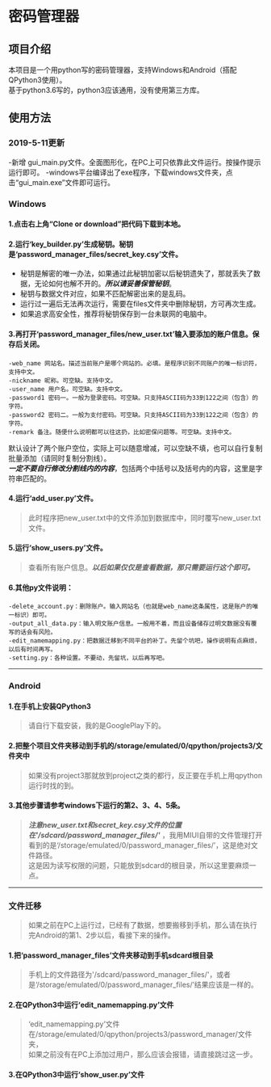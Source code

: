 ﻿# 密码管理器  

## 项目介绍  

本项目是一个用python写的密码管理器，支持Windows和Android（搭配QPython3使用）。  
基于python3.6写的，python3应该通用，没有使用第三方库。  

## 使用方法  

### 2019-5-11更新   
-新增 gui_main.py文件。全面图形化，在PC上可只依靠此文件运行。按操作提示运行即可。
-windows平台编译出了exe程序，下载windows文件夹，点击“gui_main.exe”文件即可运行。

### Windows  

#### 1.点击右上角“Clone or download”把代码下载到本地。  

#### 2.运行‘key_builder.py’生成秘钥。秘钥是‘password_manager_files/secret_key.csy’文件。  
- 秘钥是解密的唯一办法，如果通过此秘钥加密以后秘钥遗失了，那就丢失了数据，无论如何也解不开的。***所以请妥善保管秘钥***。  
- 秘钥与数据文件对应，如果不匹配解密出来的是乱码。  
- 运行过一遍后无法再次运行，需要在files文件夹中删除秘钥，方可再次生成。  
- 如果追求高安全性，推荐将秘钥保存到一台未联网的电脑中。  

#### 3.再打开‘password_manager_files/new_user.txt’输入要添加的账户信息。**保存**后关闭。  
	-web_name 网站名。描述当前账户是哪个网站的。必填。是程序识别不同账户的唯一标识符，支持中文。  
	-nickname 昵称。可空缺。支持中文。  
	-user_name 用户名。可空缺。支持中文。  
	-password1 密码一。一般为登录密码。可空缺。只支持ASCII码为33到122之间（包含）的字符。  
	-password2 密码二。一般为支付密码。可空缺。只支持ASCII码为33到122之间（包含）的字符。  
	-remark 备注。随便什么说明都可以往这扔，比如密保问题等。可空缺。支持中文。  
  默认设计了两个账户空位，实际上可以随意增减，可以空缺不填，也可以自行复制批量添加（请同时复制分割线）。  
***一定不要自行修改分割线内的内容***，包括两个中括号以及括号内的内容，这里是字符串匹配的。  

#### 4.运行‘add_user.py’文件。  
>此时程序把new_user.txt中的文件添加到数据库中，同时覆写new_user.txt文件。  

#### 5.运行‘show_users.py’文件。  
>查看所有账户信息。***以后如果仅仅是查看数据，那只需要运行这个即可。***    

#### 6.其他py文件说明：  
	-delete_account.py：删除账户。输入网站名（也就是web_name这条属性，这是账户的唯一标识）即可。  
	-output_all_data.py：输入明文账户信息。一般用不着，而且设备储存过明文数据没有覆写的话会有风险。  
	-edit_namemapping.py：把数据迁移到不同平台的补丁。先留个坑吧，操作说明有点麻烦，以后有时间再写。  
	-setting.py：各种设置。不要动，先留坑，以后再写吧。  

---------------------------   
### Android  

#### 1.在手机上安装QPython3  
>请自行下载安装，我的是GooglePlay下的。  

#### 2.把整个项目文件夹移动到手机的/storage/emulated/0/qpython/projects3/文件夹中  
>如果没有project3那就放到project之类的都行，反正要在手机上用qpython运行时找的到。  

#### 3.其他步骤请参考windows下运行的第2、3、4、5条。  
>***注意new_user.txt和secret_key.csy文件的位置在'/sdcard/password_manager_files/'*** ，我用MIUI自带的文件管理打开看到的是‘/storage/emulated/0/password_manager_files/’，这是绝对文件路径。  
>这是因为读写权限的问题，只能放到sdcard的根目录，所以这里要麻烦一点。  

--------------------------
### 文件迁移  
>如果之前在PC上运行过，已经有了数据，想要搬移到手机，那么请在执行完Android的第1、2步以后，看接下来的操作。  
#### 1.把‘password_manager_files’文件夹移动到手机sdcard根目录  
>手机上的文件路径为'/sdcard/password_manager_files/'，或者是‘/storage/emulated/0/password_manager_files/’结果应该是一样的。  
#### 2.在QPython3中运行‘edit_namemapping.py’文件  
>‘edit_namemapping.py’文件在/storage/emulated/0/qpython/projects3/password_manager/文件夹，  
>如果之前没有在PC上添加过用户，那么应该会报错，请直接跳过这一步。  
#### 3.在QPython3中运行‘show_user.py’文件  

